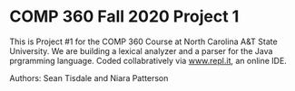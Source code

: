 # COMP 360 Fall 2020 Project 1

This is Project #1 for the COMP 360 Course at North Carolina A&T State University.
We are building a lexical analyzer and a parser for the Java prgramming language.
Coded collabratively via www.repl.it, an online IDE.

Authors: Sean Tisdale and Niara Patterson
